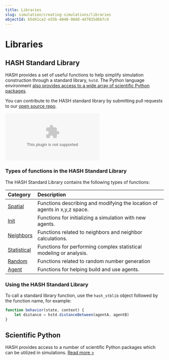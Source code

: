 ```yaml
---
title: Libraries
slug: simulation/creating-simulations/libraries
objectId: b5d41ca2-e55b-4040-98dd-4d7035d6b7c9
---
```


# Libraries

## HASH Standard Library

HASH provides a set of useful functions to help simplify simulation construction through a standard library, `hstd`. The Python language environment [also provides access to a wide array of scientific Python packages](/docs/simulation/creating-simulations/libraries/python-packages)_._

You can contribute to the HASH standard library by submitting pull requests to our [open source repo](https://github.com/hashintel/hash/tree/master/packages/engine/stdlib).

<Embed type="youtube" url="https://youtu.be/0pABnjlWjPY" caption="Using HASH Standard Library Functions" />

### Types of functions in the HASH Standard Library

The HASH Standard Library contains the following types of functions:

| Category | Description |
| :--- | :--- |
| [Spatial](hash/spatial) | Functions describing and modifying the location of agents in x,y,z space. |
| [Init](hash/init) | Functions for initializing a simulation with new agents. |
| [Neighbors](hash/neighbors) | Functions related to neighbors and neighbor calculations. |
| [Statistical](hash/javascript-libraries) | Functions for performing complex statistical modeling or analysis. |
| [Random](hash/random) | Functions related to random number generation |
| [Agent](hash/agent) | Functions for helping build and use agents. |

### Using the HASH Standard Library

To call a standard library function, use the `hash_stblib` object followed by the function name, for example:

```javascript
function behavior(state, context) {
    let distance = hstd.distanceBetween(agentA, agentB)
}
```

## Scientific Python

HASH provides access to a number of scientific Python packages which can be utilized in simulations. [Read more &gt;](/docs/simulation/creating-simulations/libraries/python-packages)

